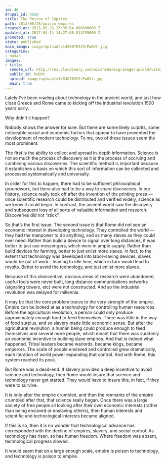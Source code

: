 ```yaml
---
id: 46
drupal_id: 4550
title: The Poison of Empires
path: 2013/05/28/poison-empires
created_at: 2013-05-28 23:35:04.000000000 Z
updated_at: 2017-04-14 14:27:58.513795000 Z
promoted: true
state: published
main_image: image/upload/v1453076329/PwDVt.jpg
categories:
- Human
images:
- title: 
  remote_url: http://res.cloudinary.com/micahredding/image/upload/v1453076329/PwDVt.jpg
  public_id: PwDVt
  upload: image/upload/v1453076329/PwDVt.jpg
  main: true
---
```

Lately I've been reading about technology in the ancient world, and just how close Greece and Rome came to kicking off the industrial revolution 1500 years early. 

Why didn't it happen?

Nobody knows the answer for sure. But there are some likely culprits, some noticeable social and economic factors that appear to have prevented the development of modern technology. To me, two of these issues seem the most prominent. 

The first is the ability to collect and spread in-depth information. Science is not so much the process of discovery as it is the process of accruing and combining various discoveries. The scientific method is important because it establishes a basis on which this sort of information can be collected and processed systematically and universally. 

In order for this to happen, there had to be sufficient philosophical groundwork, but there also had to be a way to share discoveries. In our history, science really took off after the invention of the printing press — once scientific research could be distributed and verified widely, science as we know it could begin. In contrast, the ancient world saw the discovery and subsequent loss of all sorts of valuable information and research. Discoveries did not “stick”. 

So that’s the first issue. The second issue is that Rome did not see an economic interest in developing technology. They controlled the world — they had the manpower to do anything, and as many slaves as they could ever need. Rather than build a device to signal over long distances, it was better to just use messengers, which were in ample supply. Rather than build devices for farming, better to just enlist more slaves. In fact, to the extent that technology was developed into labor-saving devices, slaves would be out of work - leading to idle time, which in turn would lead to revolts. Better to avoid the technology, and just enlist more slaves. 

Because of this disincentive, obvious areas of research were abandoned, useful tools were never built, long distance communications networks (signaling towers, etc) were not constructed. And so the industrial revolution was delayed for millennia. 

It may be that the core problem traces to the very strength of the empire. Empire can be looked at as a technology for controlling human resources. Before the agricultural revolution, a person could only produce approximately enough food to feed themselves. There was little in the way of food surplus, and so slavery made little economic sense. But after the agricultural revolution, a human being could produce enough to feed themselves and several more people, which meant that there was suddenly an economic incentive to building slave empires. And that is indeed what happened. Tribal leaders became warlords, became kings, became emperors. The scale of people enslaved and controlled grew dramatically, each iteration of world power expanding that control. And with Rome, this system reached its peak. 

But Rome was a dead-end. If slavery provided a deep incentive to avoid science and technology, then Rome would insure that science and technology never got started. They would have to insure this, in fact, if they were to survive. 

It is only after the empire crumbled, and then the remnants of the empire crumbled after that, that science really began. Once there was a large society of free people all looking after their own economic interests (rather than being enslaved or enslaving others), then human interests and scientific and technological interests became aligned. 

If this is so, then it is no wonder that technological advance has corresponded with the decline of empires, slavery, and social control. As technology has risen, so has human freedom. Where freedom was absent, technological progress slowed. 

It would seem that on a large enough scale, empire is poison to technology, and technology is poison to empire. 
